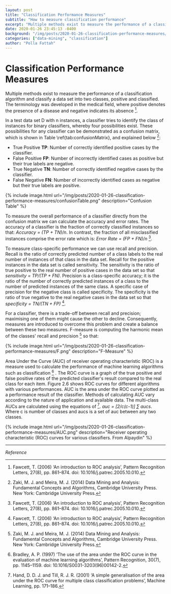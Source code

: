 ```yaml
---
layout: post
title: "Classification Performance Measures"
subtitle: "How to measure classification performance"
excerpt: "Multiple methods exist to measure the performance of a classification algorithm and classify a data set into two classes, positive and classified. "
date: 2020-01-26 23:45:13 -0400
background: "/img/posts/2020-01-26-classification-performance-measures/background.jpg"
categories: ["data-mining", "classification"]
author: "Polla Fattah"
---
```


# Classification Performance Measures

Multiple methods exist to measure the performance of a classification algorithm and classify a data set into two classes, positive and classified. The terminology was developed in the medical field, where positive denotes the presence of a disease and negative indicates its absence [^19].

In a test data set D with n instances, a classifier tries to identify the class of instances for binary classifiers, whereby four possibilities exist. These possibilities for any classifier can be demonstrated as a confusion matrix, which is shown in Table \ref{tab:confusionMatrix}, and explained below [^2]:

- True Positive **TP**: Number of correctly identified positive cases by the classifier.
- False Positive **FP**: Number of incorrectly identified cases as positive but their true labels are negative.
- True Negative **TN**: Number of correctly identified negative cases by the classifier.
- False Negative **FN**: Number of incorrectly identified cases as negative but their true labels are positive.

{% include image.html url="/img/posts/2020-01-26-classification-performance-measures/confusionTable.png" description="Confusion Table" %}

To measure the overall performance of a classifier directly from the confusion matrix we can calculate the accuracy and error rates. The accuracy of a classifier is the fraction of correctly classified instances so that: _Accuracy = (TP + TN)/n_. In contrast, the fraction of all misclassified instances comprise the
error rate which is: _Error Rate = (FP + FN)/n_ [^19].

To measure class-specific performance we can use recall and precision. Recall is the ratio of correctly predicted number of a class labels to the real number of instances of that class in the data set. Recall for the positive instances in the data set is called sensitivity. The sensitivity is the ratio of true positive to the real number of positive cases in the data set so that _sensitivity = TP/(TP + FN)_. Precision is a class-specific accuracy; it is the ratio of the number of correctly predicted instances of a class to the number of predicted instances of the same class. A specific case of precision for the negative class is called specificity. The specificity is the ratio of true negative to the real negative cases in the data set so that _specificity = TN/(TN + FP)_ [^19].

For a classifier, there is a trade-off between recall and precision; maximising one of them might cause the other to decline. Consequently, measures are introduced to overcome this problem and create a balance between these two measures. F-measure is computing the harmonic mean of the classes' recall and precision [^2] so that:

{% include image.html url="/img/posts/2020-01-26-classification-performance-measures/F.png" description="F-Measure" %}


Area Under the Curve (AUC) of receiver operating characteristic (ROC) is a measure used to calculate the performance of machine learning algorithms such as classification [^20] . The ROC curve is a graph of the true positive and false positive rates of the predicted classifier's result compared to the real class for each item. Figure 2.6 shows ROC curves for different algorithms with various performances. AUC is the area under the ROC curve plotted as a performance result of the classifier. Methods of calculating AUC vary according to the nature of application and available data. The multi-class AUCs are calculated using the equations of [^21]. _auc = \[2/c(c-1)] &#8721; aucs_. Where c is number of classes and aucs is a set of auc between any two classes.


{% include image.html url="/img/posts/2020-01-26-classification-performance-measures/AUC.png" description="Receiver operating characteristic (ROC) curves for various classifiers. From Alpaydin" %}

---

_Reference_

[^2]: Zaki, M. J. and Meira, M. J. (2014) Data Mining and Analysis: Fundamental Concepts and Algorithms, Cambridge University Press. New York: Cambridge University Press.

[^19]: Fawcett, T. (2006) ‘An introduction to ROC analysis’, Pattern Recognition Letters, 27(8), pp. 861–874. doi: 10.1016/j.patrec.2005.10.010.
[^20]: Bradley, A. P. (1997) ‘The use of the area under the ROC curve in the evaluation of machine learning algorithms’, Pattern Recognition, 30(7), pp. 1145–1159. doi: 10.1016/S0031-3203(96)00142-2.
[^21]: Hand, D. D. J. and Till, R. J. R. (2001) ‘A simple generalisation of the area under the ROC curve for multiple class classification problems’, Machine Learning, pp. 171–186.
[^22]: Alpaydin, E. (2010) Introduction to Machine Learning. London, England: The MIT Press. doi: 10.1007/s10994-009-5137-3.
